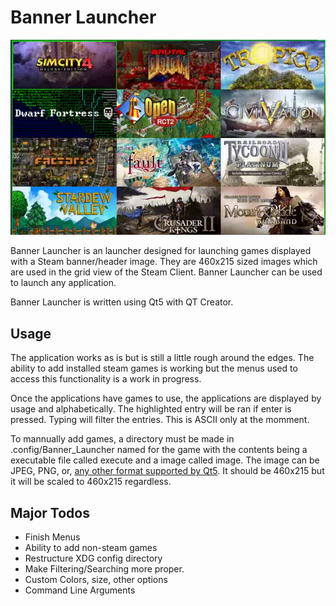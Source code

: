 # Banner Launcher
![Example of Usage](example.gif)

Banner Launcher is an launcher designed for launching games displayed with a
Steam banner/header image. They are 460x215 sized images which are used in the
grid view of the Steam Client. Banner Launcher can be used to launch any
application.

Banner Launcher is written using Qt5 with QT Creator.

## Usage
The application works as is but is still a little rough around the edges.
The ability to add installed steam games is working but the menus used to
access this functionality is a work in progress.

Once the applications have games to use, the applications are displayed by
usage and alphabetically. The highlighted entry will be ran if enter is
pressed. Typing will filter the entries. This is ASCII only at the momment.

To mannually add games, a directory must be made in .config/Banner\_Launcher
named for the game with the contents being a executable file called execute
and a image called image. The image can be JPEG, PNG, or, [any other format
supported by Qt5](http://doc.qt.io/qt-5/qtimageformats-index.html). It
should be 460x215 but it will be scaled to 460x215 regardless.

## Major Todos
- Finish Menus
- Ability to add non-steam games
- Restructure XDG config directory
- Make Filtering/Searching more proper.
- Custom Colors, size, other options
- Command Line Arguments
